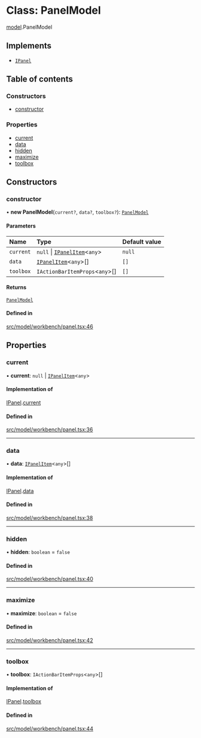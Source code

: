 # Class: PanelModel

[model](../modules/model.md).PanelModel

## Implements

- [`IPanel`](../interfaces/model.IPanel.md)

## Table of contents

### Constructors

- [constructor](model.PanelModel.md#constructor)

### Properties

- [current](model.PanelModel.md#current)
- [data](model.PanelModel.md#data)
- [hidden](model.PanelModel.md#hidden)
- [maximize](model.PanelModel.md#maximize)
- [toolbox](model.PanelModel.md#toolbox)

## Constructors

### constructor

• **new PanelModel**(`current?`, `data?`, `toolbox?`): [`PanelModel`](model.PanelModel.md)

#### Parameters

| Name | Type | Default value |
| :------ | :------ | :------ |
| `current` | ``null`` \| [`IPanelItem`](../interfaces/model.IPanelItem.md)\<`any`\> | `null` |
| `data` | [`IPanelItem`](../interfaces/model.IPanelItem.md)\<`any`\>[] | `[]` |
| `toolbox` | `IActionBarItemProps`\<`any`\>[] | `[]` |

#### Returns

[`PanelModel`](model.PanelModel.md)

#### Defined in

[src/model/workbench/panel.tsx:46](https://github.com/gethubai/hubai-core/blob/43abc4a/src/model/workbench/panel.tsx#L46)

## Properties

### current

• **current**: ``null`` \| [`IPanelItem`](../interfaces/model.IPanelItem.md)\<`any`\>

#### Implementation of

[IPanel](../interfaces/model.IPanel.md).[current](../interfaces/model.IPanel.md#current)

#### Defined in

[src/model/workbench/panel.tsx:36](https://github.com/gethubai/hubai-core/blob/43abc4a/src/model/workbench/panel.tsx#L36)

___

### data

• **data**: [`IPanelItem`](../interfaces/model.IPanelItem.md)\<`any`\>[]

#### Implementation of

[IPanel](../interfaces/model.IPanel.md).[data](../interfaces/model.IPanel.md#data)

#### Defined in

[src/model/workbench/panel.tsx:38](https://github.com/gethubai/hubai-core/blob/43abc4a/src/model/workbench/panel.tsx#L38)

___

### hidden

• **hidden**: `boolean` = `false`

#### Defined in

[src/model/workbench/panel.tsx:40](https://github.com/gethubai/hubai-core/blob/43abc4a/src/model/workbench/panel.tsx#L40)

___

### maximize

• **maximize**: `boolean` = `false`

#### Defined in

[src/model/workbench/panel.tsx:42](https://github.com/gethubai/hubai-core/blob/43abc4a/src/model/workbench/panel.tsx#L42)

___

### toolbox

• **toolbox**: `IActionBarItemProps`\<`any`\>[]

#### Implementation of

[IPanel](../interfaces/model.IPanel.md).[toolbox](../interfaces/model.IPanel.md#toolbox)

#### Defined in

[src/model/workbench/panel.tsx:44](https://github.com/gethubai/hubai-core/blob/43abc4a/src/model/workbench/panel.tsx#L44)
